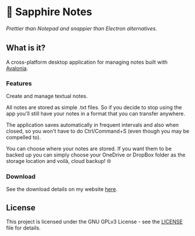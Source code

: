 # 💎 Sapphire Notes

###### Prettier  than Notepad and snappier than Electron alternatives.

## What is it?

A cross-platform desktop application for managing notes built with [Avalonia](https://avaloniaui.net/).

### Features

Create and manage textual notes.

All notes are stored as simple .txt files. So if you decide to stop using the app you'll still have your notes in a format that you can transfer anywhere.

The application saves automatically in frequent intervals and also when closed, so you won't have to do Ctrl/Command+S (even though you may be compelled to).

You can choose where your notes are stored. If you want them to be backed up you can simply choose your OneDrive or DropBox folder as the storage location and voilà, cloud backup! 🌐

### Download

See the download details on my website [here](https://www.davidtimovski.com/sapphire-notes#download).

## License

This project is licensed under the GNU GPLv3 License - see the [LICENSE](LICENSE) file for details.